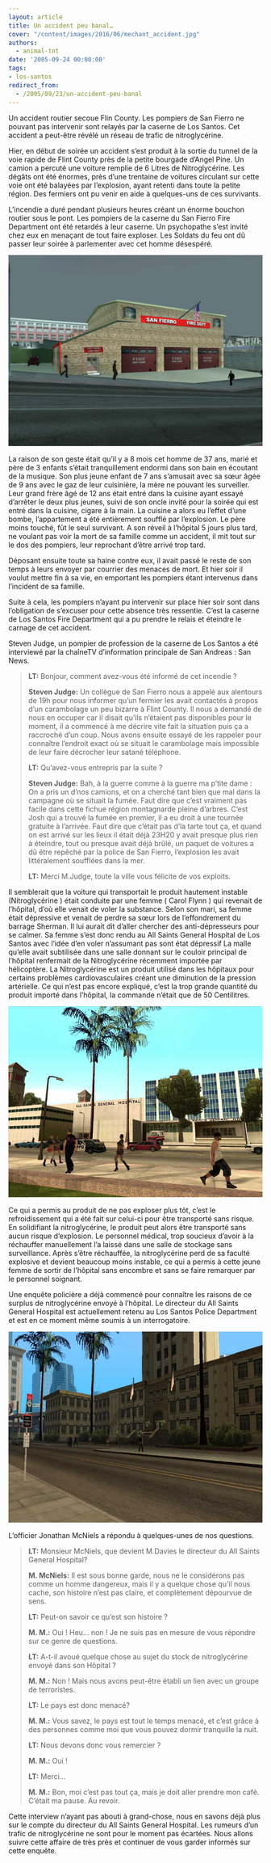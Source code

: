 ```yaml
---
layout: article
title: Un accident peu banal…
cover: "/content/images/2016/06/mechant_accident.jpg"
authors:
  - animal-tnt
date: '2005-09-24 00:00:00'
tags:
- los-santos
redirect_from:
  - /2005/09/23/un-accident-peu-banal
---
```


Un accident routier secoue Flin County. Les pompiers de San Fierro ne pouvant pas intervenir sont relayés par la caserne de Los Santos. Cet accident a peut-être révélé un réseau de trafic de nitroglycérine.

Hier, en début de soirée un accident s’est produit à la sortie du tunnel de la voie rapide de Flint County près de la petite bourgade d’Angel Pine. Un camion a percuté une voiture remplie de 6 Litres de Nitroglycérine. Les dégâts ont été énormes, près d’une trentaine de voitures circulant sur cette voie ont été balayées par l’explosion, ayant retenti dans toute la petite région. Des fermiers ont pu venir en aide à quelques-uns de ces survivants.

L’incendie a duré pendant plusieurs heures créant un énorme bouchon routier sous le pont. Les pompiers de la caserne du San Fierro Fire Department ont été retardés à leur caserne. Un psychopathe s’est invité chez eux en menaçant de tout faire exploser. Les Soldats du feu ont dû passer leur soirée à parlementer avec cet homme désespéré.

![](/content/images/2005/01/San%20Fierro%20Fire%20Department.jpg)

La raison de son geste était qu’il y a 8 mois cet homme de 37 ans, marié et père de 3 enfants s’était tranquillement endormi dans son bain en écoutant de la musique. Son plus jeune enfant de 7 ans s’amusait avec sa sœur âgée de 9 ans avec le gaz de leur cuisinière, la mère ne pouvant les surveiller. Leur grand frère âgé de 12 ans était entré dans la cuisine ayant essayé d’arrêter le deux plus jeunes, suivi de son oncle invité pour la soirée qui est entré dans la cuisine, cigare à la main. La cuisine a alors eu l’effet d’une bombe, l’appartement a été entièrement soufflé par l’explosion. Le père moins touché, fût le seul survivant. A son réveil à l’hôpital 5 jours plus tard, ne voulant pas voir la mort de sa famille comme un accident, il mit tout sur le dos des pompiers, leur reprochant d’être arrivé trop tard.

Déposant ensuite toute sa haine contre eux, il avait passé le reste de son temps à leurs envoyer par courrier des menaces de mort. Et hier soir il voulut mettre fin à sa vie, en emportant les pompiers étant intervenus dans l’incident de sa famille.

Suite à cela, les pompiers n’ayant pu intervenir sur place hier soir sont dans l’obligation de s’excuser pour cette absence très ressentie. C’est la caserne de Los Santos Fire Department qui a pu prendre le relais et éteindre le carnage de cet accident.

Steven Judge, un pompier de profession de la caserne de Los Santos a été interviewé par la chaîneTV d’information principale de San Andreas : San News.

> **LT:** Bonjour, comment avez-vous été informé de cet incendie ?
> 
> **Steven Judge:** Un collègue de San Fierro nous a appelé aux alentours de 19h pour nous informer qu’un fermier les avait contactés à propos d’un carambolage un peu bizarre à Flint County. Il nous a demandé de nous en occuper car il disait qu’ils n’étaient pas disponibles pour le moment, il a commencé à me décrire vite fait la situation puis ça a raccroché d’un coup. Nous avons ensuite essayé de les rappeler pour connaître l’endroit exact où se situait le carambolage mais impossible de leur faire décrocher leur satané téléphone.
> 
> **LT:** Qu’avez-vous entrepris par la suite ?
> 
> **Steven Judge:** Bah, à la guerre comme à la guerre ma p’tite dame : On a pris un d’nos camions, et on a cherché tant bien que mal dans la campagne où se situait la fumée. Faut dire que c’est vraiment pas facile dans cette fichue région montagnarde pleine d’arbres. C’est Josh qui a trouvé la fumée en premier, il a eu droit à une tournée gratuite à l’arrivée. Faut dire que c’était pas d’la tarte tout ça, et quand on est arrivé sur les lieux il était déjà 23H20 y avait presque plus rien à éteindre, tout ou presque avait déjà brûlé, un paquet de voitures a dû être repêché par la police de San Fierro, l’explosion les avait littéralement soufflées dans la mer.
> 
> **LT:** Merci M.Judge, toute la ville vous félicite de vos exploits.

Il semblerait que la voiture qui transportait le produit hautement instable (Nitroglycérine ) était conduite par une femme ( Carol Flynn ) qui revenait de l’hôpital, d’où elle venait de voler la substance. Selon son mari, sa femme était dépressive et venait de perdre sa sœur lors de l’effondrement du barrage Sherman. Il lui aurait dit d’aller chercher des anti-dépresseurs pour se calmer. Sa femme s’est donc rendu au All Saints General Hospital de Los Santos avec l’idée d’en voler n’assumant pas sont état dépressif La malle qu’elle avait subtilisée dans une salle donnant sur le couloir principal de l’hôpital renfermait de la Nitroglycérine récemment importée par hélicoptère. La Nitroglycérine est un produit utilisé dans les hôpitaux pour certains problèmes cardiovasculaires créant une diminution de la pression artérielle. Ce qui n’est pas encore expliqué, c’est la trop grande quantité du produit importé dans l’hôpital, la commande n’était que de 50 Centilitres.

![](/content/images/2005/01/Hosto.jpg)

Ce qui a permis au produit de ne pas exploser plus tôt, c’est le refroidissement qui a été fait sur celui-ci pour être transporté sans risque. En solidifiant la nitroglycérine, le produit peut alors être transporté sans aucun risque d’explosion. Le personnel médical, trop soucieux d’avoir à la réchauffer manuellement l’a laissé dans une salle de stockage sans surveillance. Après s’être réchauffée, la nitroglycérine perd de sa faculté explosive et devient beaucoup moins instable, ce qui a permis à cette jeune femme de sortir de l’hôpital sans encombre et sans se faire remarquer par le personnel soignant.

Une enquête policière a déjà commencé pour connaître les raisons de ce surplus de nitroglycérine envoyé à l’hôpital. Le directeur du All Saints General Hospital est actuellement retenu au Los Santos Police Department et est en ce moment même soumis à un interrogatoire.

![](/content/images/2005/01/Los%20Santos%20Police%20Departmen.jpg)

L’officier Jonathan McNiels a répondu à quelques-unes de nos questions.

> **LT:** Monsieur McNiels, que devient M.Davies le directeur du All Saints General Hospital?
> 
> **M. McNiels:** Il est sous bonne garde, nous ne le considérons pas comme un homme dangereux, mais il y a quelque chose qu’il nous cache, son histoire n’est pas claire, et complètement dépourvue de sens.
> 
> **LT:** Peut-on savoir ce qu’est son histoire ?
> 
> **M. M.:** Oui ! Heu… non ! Je ne suis pas en mesure de vous répondre sur ce genre de questions.
> 
> **LT:** A-t-il avoué quelque chose au sujet du stock de nitroglycérine envoyé dans son Hôpital ?
> 
> **M. M.:** Non ! Mais nous avons peut-être établi un lien avec un groupe de terroristes.
> 
> **LT:** Le pays est donc menacé?
> 
> **M. M.:** Vous savez, le pays est tout le temps menacé, et c’est grâce à des personnes comme moi que vous pouvez dormir tranquille la nuit.
> 
> **LT:** Nous devons donc vous remercier ?
> 
> **M. M.:** Oui !
> 
> **LT:** Merci…
> 
> **M. M.:** Bon, moi c’est pas tout ça, mais je doit aller prendre mon café. C’était ma pause. Au revoir.

Cette interview n’ayant pas abouti à grand-chose, nous en savons déjà plus sur le compte du directeur du All Saints General Hospital. Les rumeurs d’un trafic de nitroglycérine ne sont pour le moment pas écartées. Nous allons suivre cette affaire de très près et continuer de vous garder informés sur cette enquête.